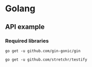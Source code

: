 # Golang
## API example

### Required libraries

```shell 
go get -u github.com/gin-gonic/gin
```

```shell 
go get -u github.com/stretchr/testify 
```